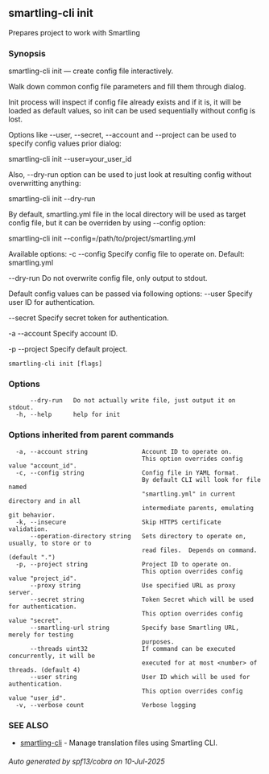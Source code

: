 ## smartling-cli init

Prepares project to work with Smartling

### Synopsis

smartling-cli init — create config file interactively.

Walk down common config file parameters and fill them through dialog.

Init process will inspect if config file already exists and if it is, it will
be loaded as default values, so init can be used sequentially without config
is lost.

Options like --user, --secret, --account and --project can be used to specify
config values prior dialog:

  smartling-cli init --user=your_user_id

Also, --dry-run option can be used to just look at resulting config without
overwritting anything:

  smartling-cli init --dry-run

By default, smartling.yml file in the local directory will be used as target
config file, but it can be overriden by using --config option:

  smartling-cli init --config=/path/to/project/smartling.yml


Available options:
  -c --config <file>
    Specify config file to operate on. Default: smartling.yml

  --dry-run
    Do not overwrite config file, only output to stdout.

Default config values can be passed via following options:
  --user <user>
    Specify user ID for authentication.

  --secret <secret>
    Specify secret token for authentication.

  -a --account <account>
    Specify account ID.

  -p --project <project>
    Specify default project.

```
smartling-cli init [flags]
```

### Options

```
      --dry-run   Do not actually write file, just output it on stdout.
  -h, --help      help for init
```

### Options inherited from parent commands

```
  -a, --account string               Account ID to operate on.
                                     This option overrides config value "account_id".
  -c, --config string                Config file in YAML format.
                                     By default CLI will look for file named
                                     "smartling.yml" in current directory and in all
                                     intermediate parents, emulating git behavior.
  -k, --insecure                     Skip HTTPS certificate validation.
      --operation-directory string   Sets directory to operate on, usually, to store or to
                                     read files.  Depends on command. (default ".")
  -p, --project string               Project ID to operate on.
                                     This option overrides config value "project_id".
      --proxy string                 Use specified URL as proxy server.
      --secret string                Token Secret which will be used for authentication.
                                     This option overrides config value "secret".
      --smartling-url string         Specify base Smartling URL, merely for testing
                                     purposes.
      --threads uint32               If command can be executed concurrently, it will be
                                     executed for at most <number> of threads. (default 4)
      --user string                  User ID which will be used for authentication.
                                     This option overrides config value "user_id".
  -v, --verbose count                Verbose logging
```

### SEE ALSO

* [smartling-cli](smartling-cli.md)	 - Manage translation files using Smartling CLI.

###### Auto generated by spf13/cobra on 10-Jul-2025
